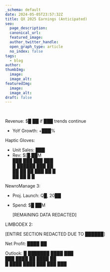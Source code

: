 ```yaml
---
_schema: default
date: 2024-05-05T23:57:32Z
title: QX 2025 Earnings (Anticipated)
seo:
  page_description:
  canonical_url:
  featured_image:
  author_twitter_handle:
  open_graph_type: article
  no_index: false
tags:
  - blog
author:
thumbImg:
  image:
  image_alt:
featuredImg:
  image:
  image_alt:
draft: false
---
```

&nbsp;

Revenue: $█ ██ if ███ trends continue

* YoY Growth: +███%

Haptic Gloves:

* Unit Sales: ███
* Rev: $\[█.██M<br>███ ███ ███ ███<br>█ ██████ ███ ██<br>██ ██ ██ ███ ██ █<br>██ ██ █ █

NewroManage 3:

* Proj. Launch: Q█, 20██
* Spend: $█ ██M

  \[REMAINING DATA REDACTED\]

LIMBODEX 2:

\[ENTIRE SECTION REDACTED DUE TO ██████\]

Net Profit: ████ ██

Outlook: █ ███████ ████ ███<br>███ ████ ██ ████ ██<br>█ ████ ████ ███ ███ ███